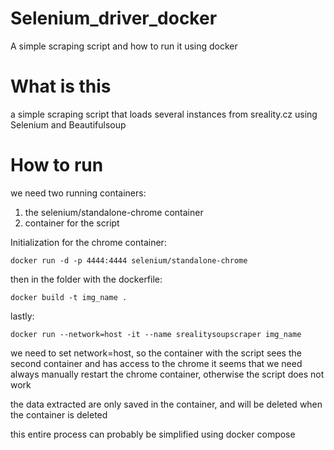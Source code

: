 # Selenium_driver_docker
A simple scraping script and how to run it using docker

# What is this
a simple scraping script that loads several instances from sreality.cz using Selenium and Beautifulsoup

# How to run
we need two running containers:
1. the selenium/standalone-chrome container
2. container for the script

Initialization for the chrome container:
```
docker run -d -p 4444:4444 selenium/standalone-chrome
```

then in the folder with the dockerfile:
```
docker build -t img_name .
```

lastly:
```
docker run --network=host -it --name srealitysoupscraper img_name
```

we need to set network=host, so the container with the script sees the second container and has access to the chrome
it seems that we need always manually restart the chrome container, otherwise the script does not work

the data extracted are only saved in the container, and will be deleted when the container is deleted

this entire process can probably be simplified using docker compose
